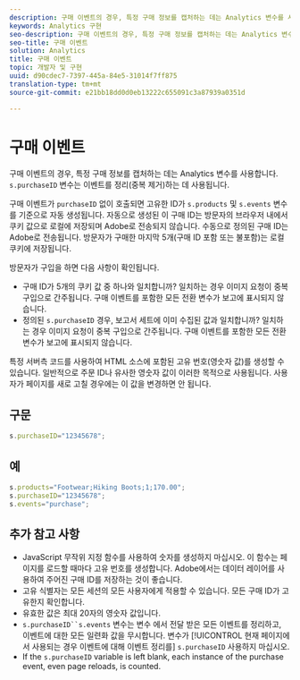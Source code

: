 ```yaml
---
description: 구매 이벤트의 경우, 특정 구매 정보를 캡처하는 데는 Analytics 변수를 사용합니다. s.purchaseID 변수는 이벤트를 정리(중복 제거)하는 데 사용됩니다.
keywords: Analytics 구현
seo-description: 구매 이벤트의 경우, 특정 구매 정보를 캡처하는 데는 Analytics 변수를 사용합니다. s.purchaseID 변수는 이벤트를 정리(중복 제거)하는 데 사용됩니다.
seo-title: 구매 이벤트
solution: Analytics
title: 구매 이벤트
topic: 개발자 및 구현
uuid: d90cdec7-7397-445a-84e5-31014f7ff875
translation-type: tm+mt
source-git-commit: e21bb18dd0d0eb13222c655091c3a87939a0351d

---
```



# 구매 이벤트

구매 이벤트의 경우, 특정 구매 정보를 캡처하는 데는 Analytics 변수를 사용합니다. `s.purchaseID` 변수는 이벤트를 정리(중복 제거)하는 데 사용됩니다.

구매 이벤트가 `purchaseID` 없이 호출되면 고유한 ID가 `s.products` 및 `s.events` 변수를 기준으로 자동 생성됩니다. 자동으로 생성된 이 구매 ID는 방문자의 브라우저 내에서 쿠키 값으로 로컬에 저장되며 Adobe로 전송되지 않습니다. 수동으로 정의된 구매 ID는 Adobe로 전송됩니다. 방문자가 구매한 마지막 5개(구매 ID 포함 또는 불포함)는 로컬 쿠키에 저장됩니다.

방문자가 구입을 하면 다음 사항이 확인됩니다.

*   구매 ID가 5개의 쿠키 값 중 하나와 일치합니까? 일치하는 경우 이미지 요청이 중복 구입으로 간주됩니다. 구매 이벤트를 포함한 모든 전환 변수가 보고에 표시되지 않습니다.
* 정의된 `s.purchaseID` 경우, 보고서 세트에 이미 수집된 값과 일치합니까? 일치하는 경우 이미지 요청이 중복 구입으로 간주됩니다. 구매 이벤트를 포함한 모든 전환 변수가 보고에 표시되지 않습니다.

특정 서버측 코드를 사용하여 HTML 소스에 포함된 고유 번호(영숫자 값)를 생성할 수 있습니다. 일반적으로 주문 ID나 유사한 영숫자 값이 이러한 목적으로 사용됩니다. 사용자가 페이지를 새로 고칠 경우에는 이 값을 변경하면 안 됩니다.

## 구문

```js
s.purchaseID="12345678";
```

## 예

```js
s.products="Footwear;Hiking Boots;1;170.00";
s.purchaseID="12345678";
s.events="purchase";
```

## 추가 참고 사항

* JavaScript 무작위 지정 함수를 사용하여 숫자를 생성하지 마십시오. 이 함수는 페이지를 로드할 때마다 고유 번호를 생성합니다. Adobe에서는 데이터 레이어를 사용하여 주어진 구매 ID를 저장하는 것이 좋습니다.
* 고유 식별자는 모든 세션의 모든 사용자에게 적용할 수 있습니다. 모든 구매 ID가 고유한지 확인합니다.
* 유효한 값은 최대 20자의 영숫자 값입니다.
* `s.purchaseID``s.events` 변수는 변수 에서 전달 받은 모든 이벤트를 정리하고, 이벤트에 대한 모든 일련화 값을 무시합니다. 변수가 [!UICONTROL 현재 페이지에서 사용되는 경우 이벤트에 대해 이벤트 정리를] `s.purchaseID` 사용하지 마십시오.
* If the `s.purchaseID` variable is left blank, each instance of the purchase event, even page reloads, is counted.
